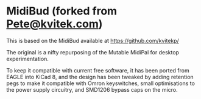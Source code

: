 # MidiBud (forked from Pete@kvitek.com)

This is based on the MidiBud available at https://github.com/kvitekp/

The original is a nifty repurposing of the Mutable MidiPal for desktop experimentation.

To keep it compatible with current free software, it has been ported from EAGLE into KiCad 8, and the design has been tweaked by adding retention pegs to make it compatible with Omron keyswitches, small optimisations to the power supply circuitry, and SMD1206 bypass caps on the micro.

